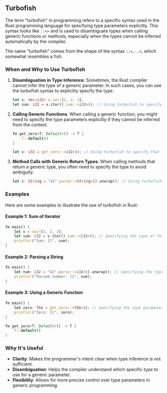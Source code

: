 ## Turbofish

The term "turbofish" in programming refers to a specific syntax used in the Rust programming language for specifying type parameters explicitly. This syntax looks like `::<>` and is used to disambiguate types when calling generic functions or methods, especially when the types cannot be inferred automatically by the compiler.

The name "turbofish" comes from the shape of the syntax `::<...>`, which somewhat resembles a fish.

### When and Why to Use Turbofish

1. **Disambiguation in Type Inference**:
   Sometimes, the Rust compiler cannot infer the type of a generic parameter. In such cases, you can use the turbofish syntax to explicitly specify the type.

   ```rust
   let x: Vec<i32> = vec![1, 2, 3];
   let sum: i32 = x.iter().sum::<i32>(); // Using turbofish to specify the type of the sum
   ```

2. **Calling Generic Functions**:
   When calling a generic function, you might need to specify the type parameters explicitly if they cannot be inferred from the context.

   ```rust
   fn get_zero<T: Default>() -> T {
       T::default()
   }

   let x: i32 = get_zero::<i32>(); // Using turbofish to specify that T is i32
   ```

3. **Method Calls with Generic Return Types**:
   When calling methods that return a generic type, you often need to specify the type to avoid ambiguity.

   ```rust
   let s: String = "42".parse::<String>().unwrap(); // Using turbofish to specify the type of the result
   ```

### Examples

Here are some examples to illustrate the use of turbofish in Rust:

#### Example 1: Sum of Iterator

```rust
fn main() {
    let v = vec![1, 2, 3];
    let sum: i32 = v.iter().sum::<i32>(); // Specifying the type of the sum explicitly
    println!("Sum: {}", sum);
}
```

#### Example 2: Parsing a String

```rust
fn main() {
    let num: i32 = "42".parse::<i32>().unwrap(); // Specifying the type to parse the string into
    println!("Parsed number: {}", num);
}
```

#### Example 3: Using a Generic Function

```rust
fn main() {
    let zero: f64 = get_zero::<f64>(); // Specifying the type parameter for the function
    println!("Zero: {}", zero);
}

fn get_zero<T: Default>() -> T {
    T::default()
}
```

### Why It's Useful

- **Clarity**: Makes the programmer's intent clear when type inference is not sufficient.
- **Disambiguation**: Helps the compiler understand which specific type to use for a generic parameter.
- **Flexibility**: Allows for more precise control over type parameters in generic programming.

